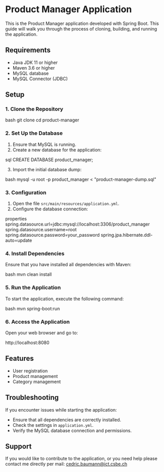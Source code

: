 # Product Manager Application

This is the Product Manager application developed with Spring Boot. This guide will walk you through the process of cloning, building, and running the application.

## Requirements

- Java JDK 11 or higher
- Maven 3.6 or higher
- MySQL database
- MySQL Connector (JDBC)

## Setup

### 1. Clone the Repository

bash
git clone <repository-url>
cd product-manager


### 2. Set Up the Database

1. Ensure that MySQL is running.
2. Create a new database for the application:

sql
CREATE DATABASE product_manager;


3. Import the initial database dump:

bash
mysql -u root -p product_manager < "product-manager-dump.sql"


### 3. Configuration

1. Open the file `src/main/resources/application.yml`.
2. Configure the database connection:

properties
spring.datasource.url=jdbc:mysql://localhost:3306/product_manager
spring.datasource.username=root
spring.datasource.password=your_password
spring.jpa.hibernate.ddl-auto=update


### 4. Install Dependencies

Ensure that you have installed all dependencies with Maven:

bash
mvn clean install


### 5. Run the Application

To start the application, execute the following command:

bash
mvn spring-boot:run


### 6. Access the Application

Open your web browser and go to:

http://localhost:8080

## Features

- User registration
- Product management
- Category management

## Troubleshooting

If you encounter issues while starting the application:

- Ensure that all dependencies are correctly installed.
- Check the settings in `application.yml`.
- Verify the MySQL database connection and permissions.

## Support

If you would like to contribute to the application, or you need help please contact me directly per mail: cedric.baumann@ict.csbe.ch
